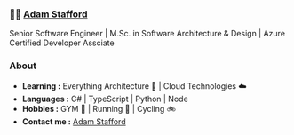 ###  :man_technologist:  [Adam Stafford](https://github.com/adam-stafford1)

Senior Software Engineer | M.Sc. in Software Architecture & Design | Azure Certified Developer Assciate

### About

-  **Learning :** Everything Architecture 📘 | Cloud Technologies ☁️   
-  **Languages :** C# | TypeScript | Python | Node
-  **Hobbies :** GYM 💪 | Running 🏃 | Cycling 🚲
-  **Contact me :** [Adam Stafford](mailto:adam.ryanstafford@gmail.com)
